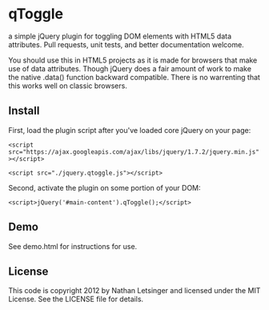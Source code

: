 # qToggle

a simple jQuery plugin for toggling DOM elements with HTML5 data attributes.
Pull requests, unit tests, and better documentation welcome.

You should use this in HTML5 projects as it is made for browsers that make use of data attributes. Though jQuery does a fair amount of work to make the native .data() function backward compatible. There is no warrenting that this works well on classic browsers.

## Install

First, load the plugin script after you've loaded core jQuery on your page:

`<script src="https://ajax.googleapis.com/ajax/libs/jquery/1.7.2/jquery.min.js"></script>`

`<script src="./jquery.qtoggle.js"></script>`


Second, activate the plugin on some portion of your DOM:

`<script>jQuery('#main-content').qToggle();</script>`

## Demo
See demo.html for instructions for use.

## License

This code is copyright 2012 by Nathan Letsinger and licensed under the MIT License. See the LICENSE file for details.